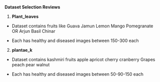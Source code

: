 **Dataset Selection Reviews**

1. **Plant_leaves**

* Dataset contains fruits like Guava Jamun Lemon Mango Pomegranate OR Arjun Basil Chinar

* Each has healthy and diseased images between 150-300 each

2. **plantae_k**

* Dataset contains kashmiri fruits apple apricot cherry cranberry Grapes peach pear walnut

* Each has healthy and diseased images between 50-90-150 each


